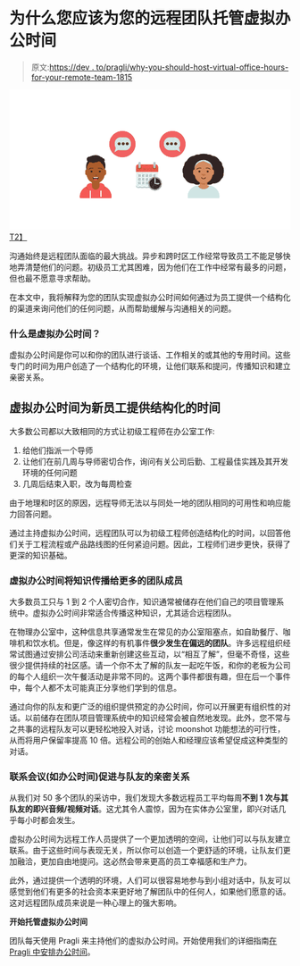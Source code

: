 # 为什么您应该为您的远程团队托管虚拟办公时间

> 原文:[https://dev . to/pragli/why-you-should-host-virtual-office-hours-for-your-remote-team-1815](https://dev.to/pragli/why-you-should-host-virtual-office-hours-for-your-remote-team-1815)

[![Why you should host virtual office hours for your remote team](img/ac3be7e3c6058c85a3737e71d2dec831.png)T2】](https://res.cloudinary.com/practicaldev/image/fetch/s---GsMuU5o--/c_limit%2Cf_auto%2Cfl_progressive%2Cq_auto%2Cw_880/https://pragli.com/conteimg/2019/09/virtual-office-hours-cover-photo-9.png)

沟通始终是远程团队面临的最大挑战。异步和跨时区工作经常导致员工不能足够快地弄清楚他们的问题。初级员工尤其困难，因为他们在工作中经常有最多的问题，但也最不愿意寻求帮助。

在本文中，我将解释为您的团队实现虚拟办公时间如何通过为员工提供一个结构化的渠道来询问他们的任何问题，从而帮助缓解与沟通相关的问题。

### [](#what-are-virtual-office-hours)什么是虚拟办公时间？

虚拟办公时间是你可以和你的团队进行谈话、工作相关的或其他的专用时间。这些专门的时间为用户创造了一个结构化的环境，让他们联系和提问，传播知识和建立亲密关系。

## [](#virtual-office-hours-provide-structured-time-for-new-employees)虚拟办公时间为新员工提供结构化的时间

大多数公司都以大致相同的方式让初级工程师在办公室工作:

1.  给他们指派一个导师
2.  让他们在前几周与导师密切合作，询问有关公司后勤、工程最佳实践及其开发环境的任何问题
3.  几周后结束入职，改为每周检查

由于地理和时区的原因，远程导师无法以与同处一地的团队相同的可用性和响应能力回答问题。

通过主持虚拟办公时间，远程团队可以为初级工程师创造结构化的时间，以回答他们关于工程流程或产品路线图的任何紧迫问题。因此，工程师们进步更快，获得了更深的知识基础。

### 虚拟办公时间将知识传播给更多的团队成员

大多数员工只与 1 到 2 个人密切合作，知识通常被储存在他们自己的项目管理系统中。虚拟办公时间非常适合传播这种知识，尤其适合远程团队。

在物理办公室中，这种信息共享通常发生在常见的办公室阻塞点，如自助餐厅、咖啡机和饮水机。但是，像这样的有机事件**很少发生在偏远的团队**。许多远程组织经常试图通过安排公司活动来重新创建这些互动，以“相互了解”，但毫不奇怪，这些很少提供持续的社区感。请一个你不太了解的队友一起吃午饭，和你的老板为公司的每个人组织一次午餐活动是非常不同的。这两个事件都很有趣，但在后一个事件中，每个人都不太可能真正分享他们学到的信息。

通过向你的队友和更广泛的组织提供预定的办公时间，你可以开展更有组织性的对话。以前储存在团队项目管理系统中的知识经常会被自然地发现。此外，您不常与之共事的远程队友可以更轻松地投入对话，讨论 moonshot 功能想法的可行性，从而将用户保留率提高 10 倍。远程公司的创始人和经理应该希望促成这种类型的对话。

### 联系会议(如办公时间)促进与队友的亲密关系

从我们对 50 多个团队的采访中，我们发现大多数远程员工平均每周**不到 1 次与其队友的即兴音频/视频对话**。这尤其令人震惊，因为在实体办公室里，即兴对话几乎每小时都会发生。

虚拟办公时间为远程工作人员提供了一个更加透明的空间，让他们可以与队友建立联系。由于这些时间与表现无关，所以你可以创造一个更舒适的环境，让队友们更加融洽，更加自由地提问。这必然会带来更高的员工幸福感和生产力。

此外，通过提供一个透明的环境，人们可以很容易地参与到小组对话中，队友可以感觉到他们有更多的社会资本来更好地了解团队中的任何人，如果他们愿意的话。这对远程团队成员来说是一种心理上的强大影响。

**开始托管虚拟办公时间**

团队每天使用 Pragli 来主持他们的虚拟办公时间。开始使用我们的详细指南[在 Pragli 中安排办公时间](https://pragli.com/virtual-office-hours)。
